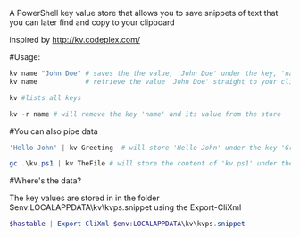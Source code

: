 A PowerShell key value store that allows you to save snippets of text that you can later find and copy to your clipboard

inspired by http://kv.codeplex.com/

#Usage:

```powershell
kv name "John Doe" # saves the the value, 'John Doe' under the key, 'name'
kv name            # retrieve the value 'John Doe' straight to your clipboard.
```

```powershell
kv #lists all keys
```
```powershell
kv -r name # will remove the key 'name' and its value from the store
```

#You can also pipe data

```powershell
'Hello John' | kv Greeting  # will store 'Hello John' under the key 'Greeting'
```

```powershell
gc .\kv.ps1 | kv TheFile # will store the content of 'kv.ps1' under the key 'TheFile'
```

#Where's the data?

The key values are stored in in the folder $env:LOCALAPPDATA\kv\kvps.snippet using the Export-CliXml

```powershell
$hastable | Export-CliXml $env:LOCALAPPDATA\kv\kvps.snippet
```